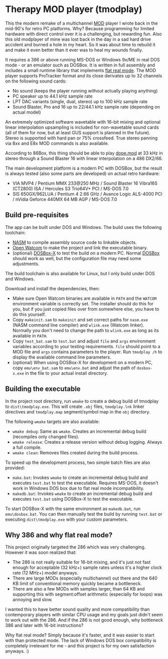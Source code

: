 # Therapy MOD player (tmodplay)

This the modern remake of a multichannel [MOD](https://en.wikipedia.org/wiki/MOD_(file_format)) player I wrote back in the mid-90's for retro PC platforms. Why? Because programming for limited hardware with direct control over it is a challenging, but rewarding fun. Also this old modplayer of mine was lost back in the day in a sad hard drive accident and burned a hole in my heart. So it was about time to rebuild it and make it even better than it ever was to heal my wounds finally.

It requires a 386 or above running MS-DOS or Windows 9x/ME in real DOS mode - or an emulator such as DOSBox. It is written in full assembly and includes a small runtime library that implements [flat real mode](https://en.wikipedia.org/wiki/Unreal_mode). The MOD player supports ProTracker format and its close derivates up to 32 channels on the following sound cards:

* No sound (keeps the player running without actually playing anything)
* PC speaker up to 44.1 kHz sample rate
* LPT DAC variants (single, dual, stereo) up to 100 kHz sample rate
* Sound Blaster, Pro and 16 up to 22/44.1 kHz sample rate (depending on actual model)

An extremely optimized software wavetable with 16-bit mixing and optional linear interpolation upsampling is included for non-wavetable sound cards (all of them for now, but at least GUS support is planned in the future). Stereo is supported with hard pan or 75% crossfeed. True stereo panning via 8xx and E8x MOD commands is also available.

According to 86Box, this thing should be able to play [dope.mod](https://modarchive.org/index.php?request=view_by_moduleid&query=35344) at 33 kHz in stereo through a Sound Blaster 16 with linear interpolation on a 486 DX2/66.

The main development platform is a modern PC with DOSBox, but the result is always tested (also some parts are developed) on actual retro hardware:

* VIA MVP4 / Pentium MMX 233@250 MHz / Sound Blaster 16 Vibra16S (CT2800) ISA / Hercules S3 Trio64V+ PCI / MS-DOS 7.0
* SIS 650GX/962LUA / Pentium 4 2.66 GHz / Avance Logic ALS-4000 PCI / nVidia Geforce 440MX 64 MB AGP / MS-DOS 7.0

## Build pre-requisites

The app can be built under DOS and Windows. The build uses the following toolchain:

* [NASM](https://www.nasm.us/) to compile assembly source code to linkable objects.
* [Open Watcom](http://www.openwatcom.org/) to make the project and link the executable binary.
* (optional) [DOSBox-X](https://dosbox-x.com/) to test the build on a modern PC. Normal [DOSBox](https://www.dosbox.com/) should work as well, but the configuration file may need some adjustments.

The build toolchain is also available for Linux, but I only build under DOS and Windows.

Download and install the dependencies, then:

* Make sure Open Watcom binaries are available in `PATH` and the `WATCOM` environment variable is correctly set. The installer should do this for you, but if you just copied files over from somewhere else, you have to do this yourself.
* Copy `makeinit.sam` to `makeinit` and set correct paths for `nasm.exe` (NASM command line compiler) and `wlink.exe` (Watcom linker). Normally you don't need to change the path to `wlink.exe` as long as its available in `PATH`.
* Copy `test_bat.sam` to `test.bat` and adjust `file` and `args` environment variables according to your testing requirements. `file` should point to a MOD file and `args` contains parameters to the player. Run `tmodplay /h` to display the available command line parameters.
* (optional) When using DOSBox-X for development on a modern PC, copy `emu\env_bat.sam` to `emu\env.bat` and adjust the path of `dosbox-x.exe` in the file to your actual install directory.

## Building the executable

In the project root directory, run `wmake` to create a debug build of tmodplay to `dist\tmodplay.exe`. This will create `.obj` files, `tmodplay.lnk` linker directives and `tmodplay.map` segment/symbol map in the `obj` directory.

The following `wmake` targets are also available:

* `wmake debug`: Same as `wmake`. Creates an incremental debug build (recompiles only changed files).
* `wmake release`: Creates a release version without debug logging. Always a full compile.
* `wmake clean`: Removes files created during the build process.

To speed up the development process, two simple batch files are also provided:

* `make.bat`: Invokes `wmake` to create an incremental debug build and executes `test.bat` to test the executable. Requires MS-DOS, it doesn't work in Windows DOS box due to flat real mode incompatibility.
* `makedb.bat`: Invokes `wmake` to create an incremental debug build and executes `test.bat` using DOSBox-X to test the executable.

To start DOSBox-X with the same environment as `makedb.bat`, run `emu\dosbox.bat`. You can then manually test the build by running `test.bat` or executing `dist\tmodplay.exe` with your custom parameters.

## Why 386 and why flat real mode?

This project originally targeted the 286 which was very challenging. However it was soon realized that:

* The 286 is not really suitable for 16-bit mixing, and it's just not fast enough for acceptable (32 kHz+) sample rates unless it's a higher clock rate (12 MHz+) model anyways.
* There are large MODs (especially multichannel) out there and the 640 KB limit of conventional memory quickly became a bottleneck.
* There are also a few MODs with samples larger, than 64 KB and supporting this with segment:offset arithmetic (especially for loops) was annoying and slow.

I wanted this to have better sound quality and more compatibility than contemporary players with similar CPU usage and my goals just didn't seem to work out with the 286. And if the 286 is not good enough, why bottleneck 386 and later with 16-bit instructions?

Why flat real mode? Simply because it's faster, and it was easier to start with than protected mode. The lack of Windows DOS box compatibility is completely irrelevant for me - and this project is for my own satisfaction anyways. :)